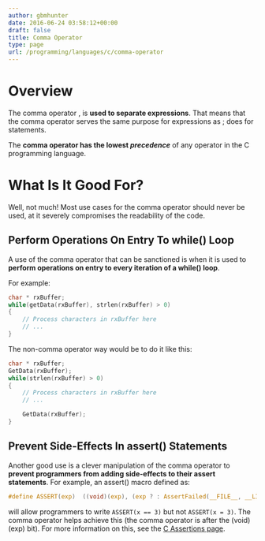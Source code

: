 ```yaml
---
author: gbmhunter
date: 2016-06-24 03:58:12+00:00
draft: false
title: Comma Operator
type: page
url: /programming/languages/c/comma-operator
---
```


# Overview

The comma operator , is **used to separate expressions**. That means that the comma operator serves the same purpose for expressions as ; does for statements.

The **comma operator has the lowest _precedence_** of any operator in the C programming language.

# What Is It Good For?

Well, not much! Most use cases for the comma operator should never be used, at it severely compromises the readability of the code.

## Perform Operations On Entry To while() Loop

A use of the comma operator that can be sanctioned is when it is used to **perform operations on entry to every iteration of a while() loop**.

For example:

```c
char * rxBuffer;
while(getData(rxBuffer), strlen(rxBuffer) > 0)
{
    // Process characters in rxBuffer here
    // ...
}
```

The non-comma operator way would be to do it like this:

```c    
char * rxBuffer;
GetData(rxBuffer);
while(strlen(rxBuffer) > 0)
{
    // Process characters in rxBuffer here
    // ...

    GetData(rxBuffer);
}
```

## Prevent Side-Effects In assert() Statements

Another good use is a clever manipulation of the comma operator to **prevent programmers from adding side-effects to their assert statements**. For example, an assert() macro defined as:

```c
#define ASSERT(exp)  ((void)(exp), (exp ? : AssertFailed(__FILE__, __LINE__, #exp)))
```

will allow programmers to write `ASSERT(x == 3)` but not `ASSERT(x = 3)`. The comma operator helps achieve this (the comma operator is after the (void)(exp) bit). For more information on this, see the [C Assertions page](/programming/languages/c/assertions-assert).

